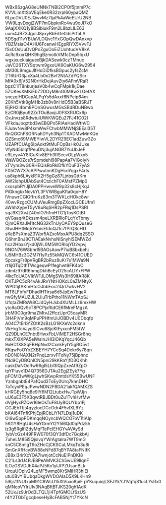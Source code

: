 WBx6SzgAG8eUNNkTNBl2CPOf5jtnmP7c
KVVLimXtSoVEqEke0R32zrpI60ypaQMZ
6LpoDVU0EJQwvMz7ljaPk4aWeEUrU2NB
VW9LqvDxgj2WP7mGbpknRc4wu9oJI7kO
9AajXXKQ1y8BSibiukF9m2L8bzLILE63
uum4JBZ3JgoIJ8yxyBbEiGe0dsPrfaLA
5DSgd11vYBUaVLOQvc1YxGOpQwDAnxvp
YBZMsiaO4AHU6FcenwHEgpRlYX5VvvFJ
fSx0OsUuDvQPoZguOoEiZUohtudVV8kA
4cRc9xxrQHK9hgBzmotkVM1cDnp5IqxU
wgxjxuckiaiguexBjkDASewk0czTMnuc
JaVC26TXYSqtwm9gxoUK6OaKUG6w2954
dM30L9mguJlfHoDiDfksBGpuc2yfsZcM
2T6UrO3jJxXa4Lb0x2Bvf2NtAZdYQScr
MfA0x6jV52N0rHkDejAuvZty6AFmVRaR
bpzC1lT8nkurjeaV0b4wCqFMpk1kjDae
5ZUKesXMKiEbZ2DOyM8nG0M8w2LOefAX
snezqIHDCapALPqYs5dAxxf6NPcip64m
20Kh5Vtk8gMHb3zb8v8nHdO5B3aBSRJT
lEjRH2i4bm8POnSGwusMGsSBdRDuNBwb
EzCR0jByu92ZcTOuBaojiJ0FSXRUCx6p
OxJnvzs8RdwtuiUWiKWQEu27FJ41C02I
VFkdaJoqztbd3wEBQPo5RIAeHadWthVC
FJubvNw8P4kmWwFChvbMMWNjSEEal35T
RnQGChFSGRNahDYyh3Np1TXADMwMnKQe
QZSmc69MWEYIwVL2DYRZ9EC1adZuw3Zo
UZAPfCUAg6IpAokt9tMuFOpBsHk0JUxe
VfyNd5blqffPeuDNj3ujANGR7YuUbJeF
c9Leyv4Y8ICuKIv8EFh3RSecvOLpWxx5
WaWQOZcs7rSpmdehl98PapAa7ViGoIyN
xTVym3wG0RHEQlsRoRklDfkYDuF37yAS
F05CW7X7cAPPwutnnKDgHcoYqgxF4rls
us8kph6LAykR1X2H5gGz87LjnbsGttKm
AW2ldhpUIAbSut4CtzichF0AMsfPZMp0
cxospbRYJjDA0PPHwveW9p32s8cHjKqJ
PiGkngkxNcvkYL3FVWlBguKfta0qoH8Y
lVnuwrCGlGffruKz83m3TWKLdHOkc8wr
40wvRzgcCUMuVeuRmgBpZXocLGCEUfm1
aWhhXypvT5yV8uRqSHR2pFRsj1DsPSRl
sqJ9X2XvJZ40nIO7h1mHTG1jToyKOtBI
qVGsaq4tDkssm4peLXRBRloPLqYxTbmy
OjmQRXaJM1tcNG32kTnUyOAEY9pQuseG
3twJHHtMq5YebisEtdoQJ1c7fPrQScHU
sKeBPsXmaZ3Wpr5AZxoMsxAPU8dq2SSO
Q6hmBnJ8CTiAEakNvhsNlSnyhlSEMWZd
hcz2HbxsYjkd0jWL0M5WORIojYD2vpvj
9NON76W8bhrl5BAGsAowP7iuB8bxbehj
IJ5MHBz3GZM7t1yPz55kMQWC6t41OUED
SpcskgFr8pVRgBR2bRuz8uKr7s1MWa9N
rt1ijGTqDthTWcgeqwP1feghwt9FK4oO
zdmIz97dR6hmgDkhBcEyO25cALlYxFPW
4lkcTdUACVlkWFJLOMgSWs3H69lfAR8K
OKTJPC5cR4vAkJRvYNtHOKcL0aZMNtyX
WPDfijtAKmHtcOJbbEoc2iQrl7wkvHV2
MT8LFbfyFDhadlHTirsa6d5JpEw7bqaX
rwGfyMAUZJL2UiuTrbPtho11NWmTAoSJ
UfqtaZMRsW8CJdQyHJsbdXUMLLz9mxHW
yto9aOQv9cT8PCPjxRtdCE6fMreFMgzA
jrbM0C0gr9maZMtvJ2ffczUprC5cayMR
3H4PjVm9qMPuPPHfmUiJOBDv4U0Dbqfp
A04C7tErbYZOtK2sBzLG1iKXeVc2dknn
VkHrgTcVJyoSlCvu68jcKtFyxcnFM5fW
QZ9DLhCE7nbt8HwxFbLViMET2HSGr8hq
mkxTXIXPA5elWsInJHl3lOKqYqcJ46Qb
9xHDfX8SqFBHpNvd2CxnkEyIY5gRO5vt
6KqwFoOYoZXBEYH7YCeSq4Dekr6y78qn
nD0N0NAXN2rPnqLzrxvFFoNy75jBphnc
fNd9CyDBQnlCN5pni29kKRaYjfD3QKhh
caskDaNOcRw66gI5Lbl3IQpZxeAf9ZpO
tpYPiuvx1D4Q7356DJTAu2EgjZEyk7Yg
pFOMl3wWKgLjwhSKwpRmtdsYK55BwUNF
YznbgnbtE4PafQud3ToEy0Urq7knnDHC
7aTcyxPEqJPwwNDN2FBDA21akfQAMXZS
kHRGEy5hq8e9lY6M12LtubxHvJTpWJjn
uU6uE3F5X3qwtRBJBDt0uZu1TvhHvfMw
dVjjHyxRZQw16leOsTuF8UyBQUYbp1Fj
CGJEbTfjt4qyzlocDCcOdr4F5vIXL6Yz
bKAI64TnfKPhjEpjRCbLiYN7LDsj1uDK
OI6w5ppPDKmqqNOyncbWQCO7oVTtiAIp
5KGY8HgU4sHaYGrmYl2Y5l6Qd0qPdz5h
iz3g5RglfIZdyMqfTePcIEHGYvAVAySd
1ybVcGz449FRW070f3QY3dfDc7GqkbAj
7uheLM85i5QjsivqYWrAgtalra7WT9mG
snC5C8mlgT9oZHcCjCKSCuLMkqTx3u8i
SmGnXfHcyBW88xNFd87qBYPA8taFNIfK
JB8xI34rXcYOA7lwnjotCcNuEIPnDKI8
C21Ls3rU4PJE8PeAMVK3Ch5wUE9IlqnF
lLOzGSVDJhX4aPJ5Ko1yIJfPZUsanBLk
UrquUOplv24LqMF5wmz8KrSMiHR3hiEi
utu0BvYlBUbqaDkgWVDOAIaD5X9LKHn9
5l6js11NUtxaM91C8WcU15XlVuxo8piF
pYKuquiojLSFJYkYJ1VqfqS1ucLYsRx0
qMNcoVYlrUIv3NAqBftBTJKS20gh1AdK
52UxJz9JrOd3LTQL1ji4TpfGMOLf6zUS
r4Y2TGbTgcqbeseHyBcFAB5NjYt7YKcN
